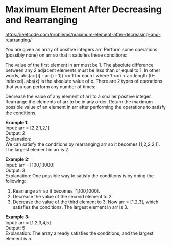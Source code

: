 # Maximum Element After Decreasing and Rearranging
https://leetcode.com/problems/maximum-element-after-decreasing-and-rearranging/

You are given an array of positive integers arr. Perform some operations (possibly none) on arr so that it satisfies these conditions:

The value of the first element in arr must be 1.
The absolute difference between any 2 adjacent elements must be less than or equal to 1. In other words, abs(arr[i] - arr[i - 1]) <= 1 for each i where 1 <= i < arr.length (0-indexed). abs(x) is the absolute value of x.
There are 2 types of operations that you can perform any number of times:

Decrease the value of any element of arr to a smaller positive integer.
Rearrange the elements of arr to be in any order.
Return the maximum possible value of an element in arr after performing the operations to satisfy the conditions.


<b>Example 1:</b>\
Input: arr = [2,2,1,2,1]\
Output: 2\
Explanation: \
We can satisfy the conditions by rearranging arr so it becomes [1,2,2,2,1].\
The largest element in arr is 2.

<b>Example 2:</b>\
Input: arr = [100,1,1000]\
Output: 3\
Explanation: 
One possible way to satisfy the conditions is by doing the following:
1. Rearrange arr so it becomes [1,100,1000].
2. Decrease the value of the second element to 2.
3. Decrease the value of the third element to 3.
Now arr = [1,2,3], which satisfies the conditions.
The largest element in arr is 3.

<b>Example 3:</b>\
Input: arr = [1,2,3,4,5]\
Output: 5\
Explanation: The array already satisfies the conditions, and the largest element is 5.